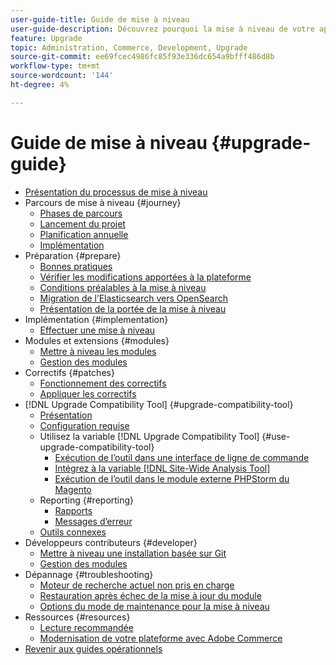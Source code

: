 ```yaml
---
user-guide-title: Guide de mise à niveau
user-guide-description: Découvrez pourquoi la mise à niveau de votre application Adobe Commerce est si importante et comment planifier et exécuter une mise à niveau avec succès.
feature: Upgrade
topic: Administration, Commerce, Development, Upgrade
source-git-commit: ee69fcec4986fc85f93e336dc654a9bfff486d8b
workflow-type: tm+mt
source-wordcount: '144'
ht-degree: 4%

---
```



# Guide de mise à niveau {#upgrade-guide}

- [Présentation du processus de mise à niveau](overview.md)
- Parcours de mise à niveau {#journey}
   - [Phases de parcours](journey/phases.md)
   - [Lancement du projet](journey/project-launch.md)
   - [Planification annuelle](journey/annual-planning.md)
   - [Implémentation](journey/implementation.md)
- Préparation {#prepare}
   - [Bonnes pratiques](prepare/best-practices.md)
   - [Vérifier les modifications apportées à la plateforme](prepare/platform-changes.md)
   - [Conditions préalables à la mise à niveau](prepare/prerequisites.md)
   - [Migration de l’Elasticsearch vers OpenSearch](prepare/opensearch-migration.md)
   - [Présentation de la portée de la mise à niveau](prepare/scope.md)
- Implémentation {#implementation}
   - [Effectuer une mise à niveau](implementation/perform-upgrade.md)
- Modules et extensions {#modules}
   - [Mettre à niveau les modules](modules/upgrade.md)
   - [Gestion des modules](modules/manage.md)
- Correctifs {#patches}
   - [Fonctionnement des correctifs](patches/overview.md)
   - [Appliquer les correctifs](patches/apply.md)
- [!DNL Upgrade Compatibility Tool] {#upgrade-compatibility-tool}
   - [Présentation](upgrade-compatibility-tool/overview.md)
   - [Configuration requise](upgrade-compatibility-tool/prerequisites.md)
   - Utilisez la variable [!DNL Upgrade Compatibility Tool] {#use-upgrade-compatibility-tool}
      - [Exécution de l’outil dans une interface de ligne de commande](upgrade-compatibility-tool/run.md)
      - [Intégrez à la variable [!DNL Site-Wide Analysis Tool]](upgrade-compatibility-tool/integrate-analysis-tool.md)
      - [Exécution de l’outil dans le module externe PHPStorm du Magento](upgrade-compatibility-tool/run-configuration-phpstorm-plugin.md)
   - Reporting {#reporting}
      - [Rapports](upgrade-compatibility-tool/reports.md)
      - [Messages d’erreur](upgrade-compatibility-tool/error-messages.md)
   - [Outils connexes](upgrade-compatibility-tool/related-tools.md)
- Développeurs contributeurs {#developer}
   - [Mettre à niveau une installation basée sur Git](developer/git-installs.md)
   - [Gestion des modules](developer/manage-modules.md)
- Dépannage {#troubleshooting}
   - [Moteur de recherche actuel non pris en charge](troubleshooting/search-engine-not-supported.md)
   - [Restauration après échec de la mise à jour du module](troubleshooting/roll-back-after-update-failure.md)
   - [Options du mode de maintenance pour la mise à niveau](troubleshooting/maintenance-mode-options.md)
- Ressources {#resources}
   - [Lecture recommandée](resources/recommended-reading.md)
   - [Modernisation de votre plateforme avec Adobe Commerce](resources/recommended-upgrade-paths.md)
- [Revenir aux guides opérationnels](https://experienceleague.adobe.com/docs/commerce-operations/operational-guides/home.html)

